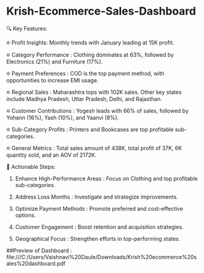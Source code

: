 # Krish-Ecommerce-Sales-Dashboard

🔍 Key Features:

🔯 Profit Insights: Monthly trends with January leading at 15K profit.

🔯 Category Performance : Clothing dominates at 63%, followed by Electronics (21%) and Furniture (17%).

🔯 Payment Preferences : COD is the top payment method, with opportunities to increase EMI usage.

🔯 Regional Sales : Maharashtra tops with 102K sales. Other key states include Madhya Pradesh, Uttar Pradesh, Delhi, and Rajasthan.

🔯 Customer Contributions : Yogesh leads with 66% of sales, followed by Yohann (16%), Yash (10%), and Yaanvi (8%).

🔯 Sub-Category Profits : Printers and Bookcases are top profitable sub-categories.

🔯 General Metrics : Total sales amount of 438K, total profit of 37K, 6K quantity sold, and an AOV of 2172K.



🎯 Actionable Steps:

1. Enhance High-Performance Areas : Focus on Clothing and top profitable sub-categories.

2. Address Loss Months : Investigate and strategize improvements.

3. Optimize Payment Methods : Promote preferred and cost-effective options.

4. Customer Engagement : Boost retention and acquisition strategies.

5. Geographical Focus : Strengthen efforts in top-performing states.

##Preview of Dashboard :
file:///C:/Users/Vaishnavi%20Daule/Downloads/Krish%20ecommerce%20sales%20dashboard.pdf


